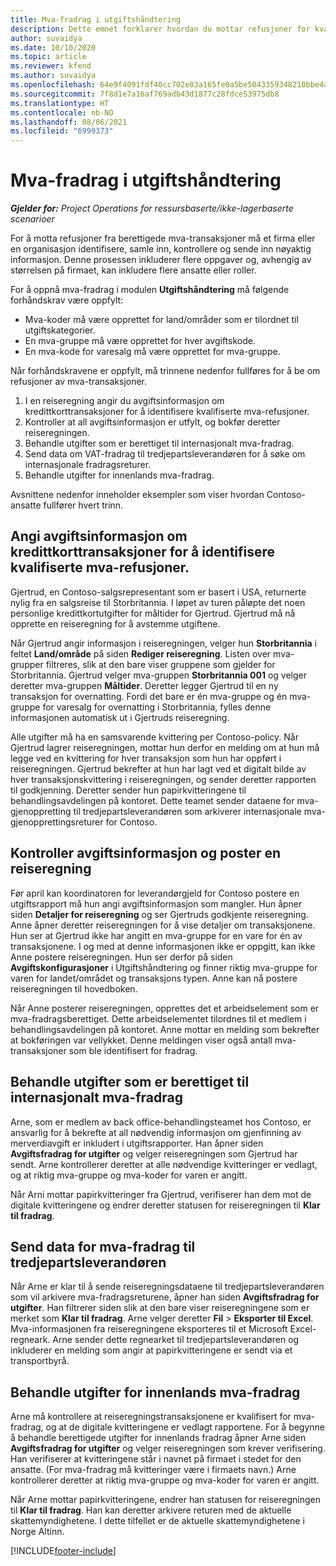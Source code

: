 ```yaml
---
title: Mva-fradrag i utgiftshåndtering
description: Dette emnet forklarer hvordan du mottar refusjoner for kvalifiserte mva-transaksjoner.
author: suvaidya
ms.date: 10/10/2020
ms.topic: article
ms.reviewer: kfend
ms.author: suvaidya
ms.openlocfilehash: 64e9f4091fdf40cc702e83a165fe0a5be5043359348210bbe4afcd8a18055133
ms.sourcegitcommit: 7f8d1e7a16af769adb43d1877c28fdce53975db8
ms.translationtype: HT
ms.contentlocale: nb-NO
ms.lasthandoff: 08/06/2021
ms.locfileid: "6999373"
---
```

# <a name="vat-recovery-in-expense-management"></a>Mva-fradrag i utgiftshåndtering

_**Gjelder for:** Project Operations for ressursbaserte/ikke-lagerbaserte scenarioer_

For å motta refusjoner fra berettigede mva-transaksjoner må et firma eller en organisasjon identifisere, samle inn, kontrollere og sende inn nøyaktig informasjon. Denne prosessen inkluderer flere oppgaver og, avhengig av størrelsen på firmaet, kan inkludere flere ansatte eller roller.

For å oppnå mva-fradrag i modulen **Utgiftshåndtering** må følgende forhåndskrav være oppfylt:

- Mva-koder må være opprettet for land/områder som er tilordnet til utgiftskategorier.
- En mva-gruppe må være opprettet for hver avgiftskode.
- En mva-kode for varesalg må være opprettet for mva-gruppe.

Når forhåndskravene er oppfylt, må trinnene nedenfor fullføres for å be om refusjoner av mva-transaksjoner.

1. I en reiseregning angir du avgiftsinformasjon om kredittkorttransaksjoner for å identifisere kvalifiserte mva-refusjoner.
2. Kontroller at all avgiftsinformasjon er utfylt, og bokfør deretter reiseregningen.
3. Behandle utgifter som er berettiget til internasjonalt mva-fradrag.
4. Send data om VAT-fradrag til tredjepartsleverandøren for å søke om internasjonale fradragsreturer.
5. Behandle utgifter for innenlands mva-fradrag.

Avsnittene nedenfor inneholder eksempler som viser hvordan Contoso-ansatte fullfører hvert trinn.

## <a name="enter-tax-information-about-credit-card-transactions-to-identify-eligible-vat-refunds"></a>Angi avgiftsinformasjon om kredittkorttransaksjoner for å identifisere kvalifiserte mva-refusjoner.

Gjertrud, en Contoso-salgsrepresentant som er basert i USA, returnerte nylig fra en salgsreise til Storbritannia. I løpet av turen påløpte det noen personlige kredittkortutgifter for måltider for Gjertrud. Gjertrud må nå opprette en reiseregning for å avstemme utgiftene.

Når Gjertrud angir informasjon i reiseregningen, velger hun **Storbritannia** i feltet **Land/område** på siden **Rediger reiseregning**. Listen over mva-grupper filtreres, slik at den bare viser gruppene som gjelder for Storbritannia. Gjertrud velger mva-gruppen **Storbritannia 001** og velger deretter mva-gruppen **Måltider**. Deretter legger Gjertrud til en ny transaksjon for overnatting. Fordi det bare er én mva-gruppe og én mva-gruppe for varesalg for overnatting i Storbritannia, fylles denne informasjonen automatisk ut i Gjertruds reiseregning.

Alle utgifter må ha en samsvarende kvittering per Contoso-policy. Når Gjertrud lagrer reiseregningen, mottar hun derfor en melding om at hun må legge ved en kvittering for hver transaksjon som hun har oppført i reiseregningen. Gjertrud bekrefter at hun har lagt ved et digitalt bilde av hver transaksjonskvittering i reiseregningen, og sender deretter rapporten til godkjenning. Deretter sender hun papirkvitteringene til behandlingsavdelingen på kontoret. Dette teamet sender dataene for mva-gjenoppretting til tredjepartsleverandøren som arkiverer internasjonale mva-gjenopprettingsreturer for Contoso.

## <a name="verify-tax-information-and-post-an-expense-report"></a>Kontroller avgiftsinformasjon og poster en reiseregning

Før april kan koordinatoren for leverandørgjeld for Contoso postere en utgiftsrapport må hun angi avgiftsinformasjon som mangler. Hun åpner siden **Detaljer for reiseregning** og ser Gjertruds godkjente reiseregning. Anne åpner deretter reiseregningen for å vise detaljer om transaksjonene. Hun ser at Gjertrud ikke har angitt en mva-gruppe for en vare for én av transaksjonene. I og med at denne informasjonen ikke er oppgitt, kan ikke Anne postere reiseregningen. Hun ser derfor på siden **Avgiftskonfigurasjoner** i Utgiftshåndtering og finner riktig mva-gruppe for varen for landet/området og transaksjons typen. Anne kan nå postere reiseregningen til hovedboken.

Når Anne posterer reiseregningen, opprettes det et arbeidselement som er mva-fradragsberettiget. Dette arbeidselementet tilordnes til et medlem i behandlingsavdelingen på kontoret. Anne mottar en melding som bekrefter at bokføringen var vellykket. Denne meldingen viser også antall mva-transaksjoner som ble identifisert for fradrag.

## <a name="process-expenses-that-are-eligible-for-international-vat-recovery"></a>Behandle utgifter som er berettiget til internasjonalt mva-fradrag

Arne, som er medlem av back office-behandlingsteamet hos Contoso, er ansvarlig for å bekrefte at all nødvendig informasjon om gjenfinning av merverdiavgift er inkludert i utgiftsrapporter. Han åpner siden **Avgiftsfradrag for utgifter** og velger reiseregningen som Gjertrud har sendt. Arne kontrollerer deretter at alle nødvendige kvitteringer er vedlagt, og at riktig mva-gruppe og mva-koder for varen er angitt.

Når Arni mottar papirkvitteringer fra Gjertrud, verifiserer han dem mot de digitale kvitteringene og endrer deretter statusen for reiseregningen til **Klar til fradrag**.

## <a name="send-vat-recovery-data-to-the-third-party-vendor"></a>Send data for mva-fradrag til tredjepartsleverandøren

Når Arne er klar til å sende reiseregningsdataene til tredjepartsleverandøren som vil arkivere mva-fradragsreturene, åpner han siden **Avgiftsfradrag for utgifter**. Han filtrerer siden slik at den bare viser reiseregningene som er merket som **Klar til fradrag**. Arne velger deretter **Fil** &gt; **Eksporter til Excel**. Mva-informasjonen fra reiseregningene eksporteres til et Microsoft Excel-regneark. Arne sender dette regnearket til tredjepartsleverandøren og inkluderer en melding som angir at papirkvitteringene er sendt via et transportbyrå.

## <a name="process-expenses-for-domestic-vat-recovery"></a>Behandle utgifter for innenlands mva-fradrag

Arne må kontrollere at reiseregningstransaksjonene er kvalifisert for mva-fradrag, og at de digitale kvitteringene er vedlagt rapportene. For å begynne å behandle berettigede utgifter for innenlands fradrag åpner Arne siden **Avgiftsfradrag for utgifter** og velger reiseregningen som krever verifisering. Han verifiserer at kvitteringene står i navnet på firmaet i stedet for den ansatte. (For mva-fradrag må kvitteringer være i firmaets navn.) Arne kontrollerer deretter at riktig mva-gruppe og mva-koder for varen er angitt.

Når Arne mottar papirkvitteringene, endrer han statusen for reiseregningen til **Klar til fradrag**. Han kan deretter arkivere returen med de aktuelle skattemyndighetene. I dette tilfellet er de aktuelle skattemyndighetene i Norge Altinn.


[!INCLUDE[footer-include](../includes/footer-banner.md)]